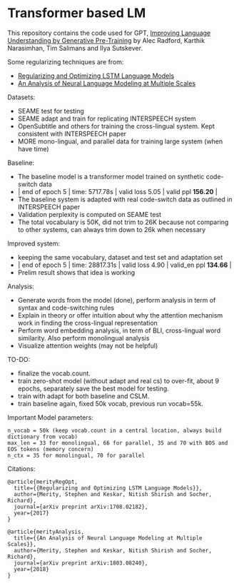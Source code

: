 # Transformer based LM

This repository contains the code used for GPT, [Improving Language Understanding by Generative Pre-Training](https://arxiv.org/abs/1810.04805) by Alec Radford, Karthik Narasimhan, Tim Salimans and Ilya Sutskever.

Some regularizing techniques are from:
+ [Regularizing and Optimizing LSTM Language Models](https://arxiv.org/abs/1708.02182)
+ [An Analysis of Neural Language Modeling at Multiple Scales](https://arxiv.org/abs/1803.08240)

Datasets:
+ SEAME test for testing
+ SEAME adapt and train for replicating INTERSPEECH system
+ OpenSubtitle and others for training the cross-lingual system. Kept consistent with INTERSPEECH paper
+ MORE mono-lingual, and parallel data for training large system (when have time)

Baseline:
+ The baseline model is a transformer model trained on synthetic code-switch data 
+ | end of epoch   5 | time: 5717.78s | valid loss  5.05 | valid ppl   **156.20** |
+ The baseline system is adapted with real code-switch data as outlined in INTERSPEECH paper
+ Validation perplexity is computed on SEAME test
+ The total vocabulary is 50K, did not trim to 26K because not comparing to other systems, can always trim down to 26k when necessary

Improved system:
+ keeping the same vocabulary, dataset and test set and adaptation set
+ | end of epoch   5 | time: 28817.31s | valid loss  4.90 | valid_en ppl   **134.66** |
+ Prelim result shows that idea is working

Analysis:
+ Generate words from the model (done), perform analysis in term of syntax and code-switching rules
+ Explain in theory or offer intuition about why the attention mechanism work in finding the cross-lingual representation
+ Perform word embedding analysis, in term of BLI, cross-lingual word similarity. Also perform monolingual analysis
+ Visualize attention weights (may not be helpful)

TO-DO:
+ finalize the vocab.count. 
+ train zero-shot model (without adapt and real cs) to over-fit, about 9 epochs, separately save the best model for testing.
+ train with adapt for both baseline and CSLM.
+ train baseline again, fixed 50k vocab, previous run vocab=55k.

Important Model parameters:
```
n_vocab = 50k (keep vocab.count in a central location, always build dictionary from vocab)
max_len = 33 for monolingual, 66 for parallel, 35 and 70 with BOS and EOS tokens (memory concern)
n_ctx = 35 for monolingual, 70 for parallel
```

Citations:
```
@article{merityRegOpt,
  title={{Regularizing and Optimizing LSTM Language Models}},
  author={Merity, Stephen and Keskar, Nitish Shirish and Socher, Richard},
  journal={arXiv preprint arXiv:1708.02182},
  year={2017}
}
```

```
@article{merityAnalysis,
  title={{An Analysis of Neural Language Modeling at Multiple Scales}},
  author={Merity, Stephen and Keskar, Nitish Shirish and Socher, Richard},
  journal={arXiv preprint arXiv:1803.08240},
  year={2018}
}
```
